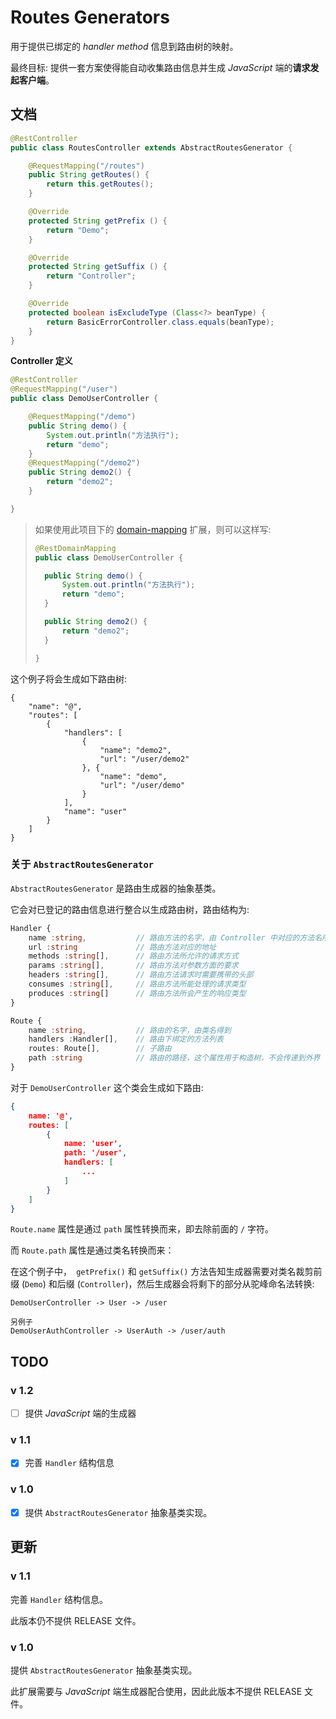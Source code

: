 # Routes Generators

用于提供已绑定的 *handler method* 信息到路由树的映射。



最终目标: 提供一套方案使得能自动收集路由信息并生成 *JavaScript* 端的**请求发起客户端**。

## 文档

```java
@RestController
public class RoutesController extends AbstractRoutesGenerator {

	@RequestMapping("/routes")
	public String getRoutes() {
		return this.getRoutes();
	}

	@Override
	protected String getPrefix () {
		return "Demo";
	}

	@Override
	protected String getSuffix () {
		return "Controller";
	}

	@Override
	protected boolean isExcludeType (Class<?> beanType) {
		return BasicErrorController.class.equals(beanType);
	}
}
```

**Controller 定义**

```java
@RestController
@RequestMapping("/user")
public class DemoUserController {

    @RequestMapping("/demo")
	public String demo() {
		System.out.println("方法执行");
		return "demo";
	}
 	@RequestMapping("/demo2")
	public String demo2() {
		return "demo2";
	}

}
```

> 如果使用此项目下的 [domain-mapping](https://github.com/krunZhang/spring-extends/tree/master/domain-mapping) 扩展，则可以这样写:
>
> ```java
> @RestDomainMapping
> public class DemoUserController {
>
> 	public String demo() {
> 		System.out.println("方法执行");
> 		return "demo";
> 	}
>
> 	public String demo2() {
> 		return "demo2";
> 	}
>
> }
> ```

这个例子将会生成如下路由树:

```text
{
	"name": "@",
	"routes": [
		{
			"handlers": [
				{
					"name": "demo2",
					"url": "/user/demo2"
				}, {
					"name": "demo",
					"url": "/user/demo"
				}
			],
			"name": "user"
		}
	]
}
```

### 关于 `AbstractRoutesGenerator`

`AbstractRoutesGenerator` 是路由生成器的抽象基类。

它会对已登记的路由信息进行整合以生成路由树，路由结构为:

```typescript
Handler {
	name :string,			// 路由方法的名字，由 Controller 中对应的方法名所决定
    url :string				// 路由方法对应的地址
    methods :string[],		// 路由方法所允许的请求方式
    params :string[],		// 路由方法对参数方面的要求
    headers :string[],		// 路由方法请求时需要携带的头部
    consumes :string[],		// 路由方法所能处理的请求类型
    produces :string[]		// 路由方法所会产生的响应类型
}

Route {
    name :string,			// 路由的名字，由类名得到
    handlers :Handler[],	// 路由下绑定的方法列表
    routes: Route[],		// 子路由
    path :string			// 路由的路径，这个属性用于构造树，不会传递到外界
}
```

对于 `DemoUserController` 这个类会生成如下路由:

```json
{
    name: '@',
    routes: [
        {
            name: 'user',
            path: '/user',
            handlers: [
                ...
            ]
        }
    ]
}
```

`Route.name` 属性是通过 `path` 属性转换而来，即去除前面的 `/` 字符。

而 `Route.path` 属性是通过类名转换而来：

在这个例子中，` getPrefix()` 和 `getSuffix()` 方法告知生成器需要对类名裁剪前缀 (`Demo`) 和后缀 (`Controller`)，然后生成器会将剩下的部分从驼峰命名法转换:

```text
DemoUserController -> User -> /user

另例子
DemoUserAuthController -> UserAuth -> /user/auth
```

## TODO

### v 1.2

* [ ] 提供 *JavaScript* 端的生成器

### v 1.1

* [x] 完善 `Handler` 结构信息

### v 1.0

* [x] 提供 `AbstractRoutesGenerator` 抽象基类实现。

## 更新

### v 1.1

完善 `Handler` 结构信息。

此版本仍不提供 RELEASE 文件。

### v 1.0

提供 `AbstractRoutesGenerator` 抽象基类实现。

此扩展需要与 *JavaScript* 端生成器配合使用，因此此版本不提供 RELEASE 文件。